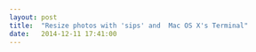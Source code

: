 ```yaml
---
layout: post
title:  "Resize photos with 'sips' and  Mac OS X's Terminal"
date:   2014-12-11 17:41:00
---
```

